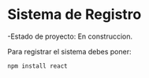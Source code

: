 <h1> Sistema de Registro </h1>

-Estado de proyecto: En construccion.

Para registrar el sistema debes poner: 

```npm install react```
